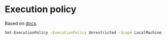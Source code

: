 # Execution policy

Based on [docs](https://learn.microsoft.com/en-us/powershell/module/microsoft.powershell.security/set-executionpolicy).

```sh
Set-ExecutionPolicy -ExecutionPolicy Unrestricted -Scope LocalMachine
```
